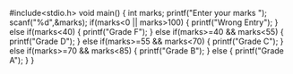 #include<stdio.h>
void main()
{
    int marks;
    printf("Enter your marks ");
    scanf("%d",&marks);
    if(marks<0 || marks>100)
    {
        printf("Wrong Entry");
    }
    else if(marks<40)
    {
        printf("Grade F");
    }
    else if(marks>=40 && marks<55)
    {
        printf("Grade D");
    }
    else if(marks>=55 && marks<70)
    {
        printf("Grade C");
    }
    else if(marks>=70 && marks<85)
    {
        printf("Grade B");
    }
    else
    {
        printf("Grade A");
    }
}
		
